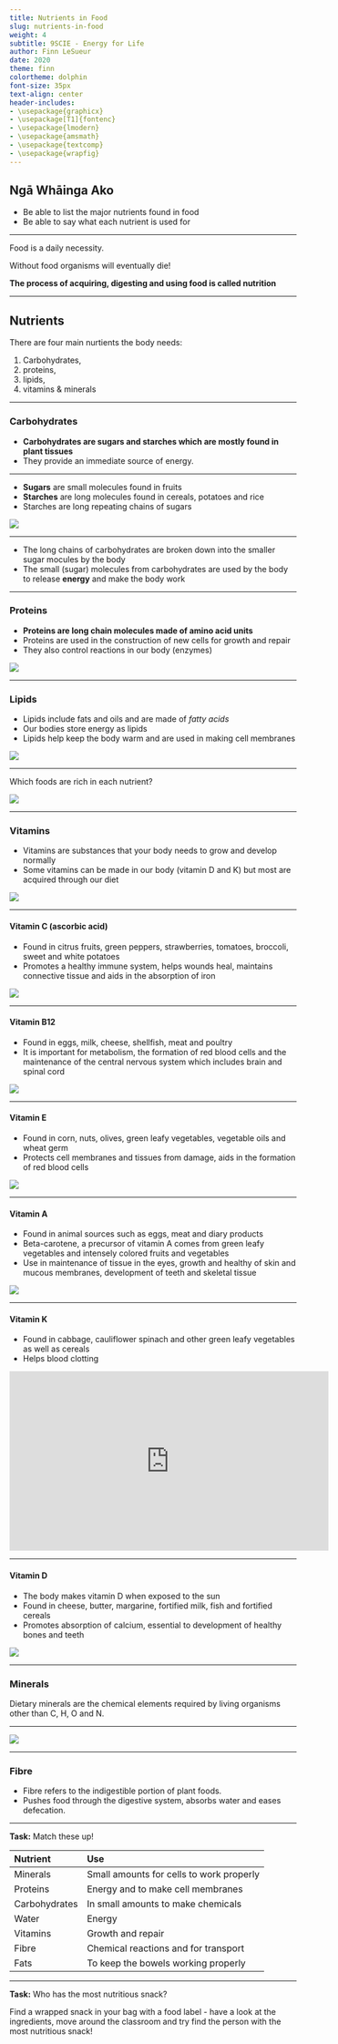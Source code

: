 ```yaml
---
title: Nutrients in Food
slug: nutrients-in-food
weight: 4
subtitle: 9SCIE - Energy for Life
author: Finn LeSueur
date: 2020
theme: finn
colortheme: dolphin
font-size: 35px
text-align: center
header-includes:
- \usepackage{graphicx}
- \usepackage[T1]{fontenc}
- \usepackage{lmodern}
- \usepackage{amsmath}
- \usepackage{textcomp}
- \usepackage{wrapfig}
---
```


## Ngā Whāinga Ako

- Be able to list the major nutrients found in food
- Be able to say what each nutrient is used for

---

Food is a daily necessity.

Without food organisms will eventually die!

__The process of acquiring, digesting and using food is called nutrition__

---

## Nutrients

There are four main nurtients the body needs:

1. Carbohydrates,
2. proteins,
3. lipids,
4. vitamins & minerals

---

### Carbohydrates

- __Carbohydrates are sugars and starches which are mostly found in plant tissues__
- They provide an immediate source of energy.

---

<div>

- __Sugars__ are small molecules found in fruits
- __Starches__ are long molecules found in cereals, potatoes and rice
- Starches are long repeating chains of sugars

</div>
<div>

![](../assets/nutrients_in_food-carbohydrates.jpeg)

</div>

---

- The long chains of carbohydrates are broken down into the smaller sugar mocules by the body
- The small (sugar) molecules from carbohydrates are used by the body to release __energy__ and make the body work

---

<div>

### Proteins

- __Proteins are long chain molecules made of amino acid units__
- Proteins are used in the construction of new cells for growth and repair
- They also control reactions in our body (enzymes)

</div>

<div>

![](../assets/nutrients_in_food-proteins.jpeg)

</div>

---

<div>

### Lipids

- Lipids include fats and oils and are made of _fatty acids_
- Our bodies store energy as lipids
- Lipids help keep the body warm and are used in making cell membranes

</div>
<div>

![](../assets/nutrients_in_food-lipids.jpeg)

</div>

---

Which foods are rich in each nutrient?

![](../assets/nutrients_in_food-pick-and-mix.png)

---

<div>

### Vitamins

- Vitamins are substances that your body needs to grow and develop normally
- Some vitamins can be made in our body (vitamin D and K) but most are acquired through our diet

</div>
<div>

![](../assets/nutrients_in_food-vitamins.jpeg)

</div>

---

<div>

#### Vitamin C (ascorbic acid)

- Found in citrus fruits, green peppers, strawberries, tomatoes, broccoli, sweet and white potatoes
- Promotes a healthy immune system, helps wounds heal, maintains connective tissue and aids in the absorption of iron

</div>
<div>

![](../assets/nutrients_in_food-vitamin-c.png)

</div>

---

<div>

#### Vitamin B12

- Found in eggs, milk, cheese, shellfish, meat and poultry
- It is important for metabolism, the formation of red blood cells and the maintenance of the central nervous system which includes brain and spinal cord

</div>
<div>

![](../assets/nutrients_in_food-vitamin-b12.jpeg)

</div>

---

<div>

#### Vitamin E

- Found in corn, nuts, olives, green leafy vegetables, vegetable oils and wheat germ
- Protects cell membranes and tissues from damage, aids in the formation of red blood cells

</div>
<div>

![](../assets/nutrients_in_food-vitamin-e.jpeg)

</div>

---

<div>

#### Vitamin A

- Found in animal sources such as eggs, meat and diary products
- Beta-carotene, a precursor of vitamin A comes from green leafy vegetables and intensely colored fruits and vegetables
- Use in maintenance of tissue in the eyes, growth and healthy of skin and mucous membranes, development of teeth and skeletal tissue

</div>
<div>

![](../assets/nutrients_in_food-vitamin-a.jpeg)

</div>

---

<div>

#### Vitamin K

- Found in cabbage, cauliflower spinach and other green leafy vegetables as well as cereals
- Helps blood clotting

</div>
<div>

<iframe width="560" height="315" src="https://www.youtube.com/embed/yAJrsd0jW6U" frameborder="0" allow="accelerometer; autoplay; encrypted-media; gyroscope; picture-in-picture" allowfullscreen></iframe>

</div>

---

<div>

#### Vitamin D

- The body makes vitamin D when exposed to the sun
- Found in cheese, butter, margarine, fortified milk, fish and fortified cereals
- Promotes absorption of calcium, essential to development of healthy bones and teeth

</div>
<div>

![](../assets/nutrients_in_food-vitamin-d.jpeg)

</div>

---

### Minerals

Dietary minerals are the chemical elements required by living organisms other than C, H, O and N.

---

![](../assets/nutrients_in_food-dietary-minerals.jpeg)

---

### Fibre

- Fibre refers to the indigestible portion of plant foods. 
- Pushes food through the digestive system, absorbs water and eases defecation.

---

__Task:__ Match these up!

| Nutrient      | Use                                      |
|:--------------|:-----------------------------------------|
| Minerals      | Small amounts for cells to work properly |
| Proteins      | Energy and to make cell membranes        |
| Carbohydrates | In small amounts to make chemicals       |
| Water         | Energy                                   |
| Vitamins      | Growth and repair                        |
| Fibre         | Chemical reactions and for transport     |
| Fats          | To keep the bowels working properly      |

---

__Task:__ Who has the most nutritious snack?

Find a wrapped snack in your bag with a food label - have a look at the ingredients, move around the classroom and try find the person with the most nutritious snack!

